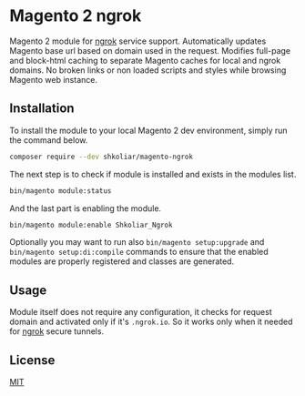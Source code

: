 # Magento 2 ngrok

Magento 2 module for [ngrok](https://ngrok.com) service support. Automatically updates Magento base url based on domain used in the request. Modifies full-page and block-html caching to separate Magento caches for local and ngrok domains. No broken links or non loaded scripts and styles while browsing Magento web instance.

## Installation

To install the module to your local Magento 2 dev environment, simply run the command below.

```bash
composer require --dev shkoliar/magento-ngrok
```

The next step is to check if module is installed and exists in the modules list.

```bash
bin/magento module:status
```

And the last part is enabling the module.

```bash
bin/magento module:enable Shkoliar_Ngrok
```

Optionally you may want to run also `bin/magento setup:upgrade` and `bin/magento setup:di:compile` commands to ensure that the enabled modules are properly registered and classes are generated.

## Usage

Module itself does not require any configuration, it checks for request domain and activated only if it's `.ngrok.io`. So it works only when it needed for [ngrok](https://ngrok.com) secure tunnels.

## License

[MIT](../../blob/master/LICENSE)